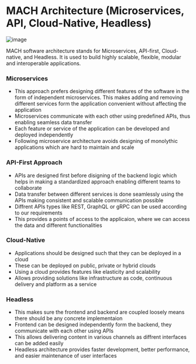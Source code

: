 # MACH Architecture (Microservices, API, Cloud-Native, Headless)  
![image](https://github.com/Ansu-s/active-tasks/assets/130679461/bfda0070-886d-4d70-a013-148c87365e0d)

MACH software architecture stands for Microservices, API-first, Cloud-native, and Headless. It is used to build highly scalable, flexible, modular and interoperable applications.
### Microservices 
- This approach prefers designing different features of the software in the form of independent microservices. This makes adding and removing different services form the application convenient without affecting the application
- Microservices communicate with each other using predefined APIs, thus enabling seamless data transfer
- Each feature or service of the application can be developed and deployed independently
- Following microservice architecture avoids designing of monolythic applications which are hard to maintain and scale

### API-First Approach
- APIs are designed first before disigning of the backend logic which helps in making a standardized approach enabling different teams to collaborate
- Data transfer between different services is done seamlessly using the APIs making consistent and scalable communication possible
- Diffrent APIs types like REST, GraphQL or gRPC can be used according to our requirements
- This provides a points of access to the applicaion, where we can access the data and different functionalities

### Cloud-Native
- Applications should be designed such that they can be deployed in a cloud
- These can be deployed on public, private or hybrid clouds
- Using a cloud provides features like elasticity and scalability
- Allows providing solutions like infrastructure as code, continuous delivery and platform as a service

### Headless
- This makes sure the frontend and backend are coupled loosely means there should be any concrete implementaion
- Frontend can be designed independently form the backend, they communicate with each other using APIs
- This allows delivering content in various channels as diffrent interfaces can be added easily
- Headless architecture provides faster development, better performance, and easier maintenance of user interfaces
